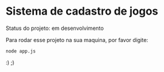 <h1>Sistema de cadastro de jogos</h1>

Status do projeto: em desenvolvimento

Para rodar esse projeto na sua maquina, por favor digite:
```
node app.js
```

:)
;)